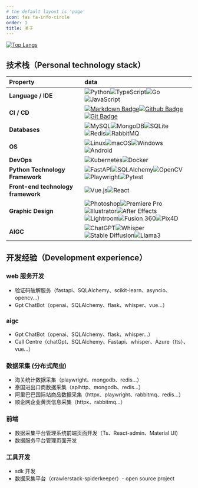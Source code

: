 ```yaml
---
# the default layout is 'page'
icon: fas fa-info-circle
order: 1
title: 关于
---
```


[![Top Langs](https://github-readme-stats.vercel.app/api/top-langs/?username=2218084076&layout=compact)](https://github.com/anuraghazra/github-readme-stats)

## 技术栈（Personal technology stack）

| Property                           | data                                                                                                                                                                                                                                                                                                                                                                                                                                                                                                                                                                                                                                                                                                                   |
|:-----------------------------------|:-----------------------------------------------------------------------------------------------------------------------------------------------------------------------------------------------------------------------------------------------------------------------------------------------------------------------------------------------------------------------------------------------------------------------------------------------------------------------------------------------------------------------------------------------------------------------------------------------------------------------------------------------------------------------------------------------------------------------|
| **Language / IDE**                 | ![Python](https://img.shields.io/badge/-Python-3776AB?logo=python&logoColor=white)![TypeScript](https://img.shields.io/badge/-TypeScript-007ACC?logo=typescript&logoColor=white)![Go](https://img.shields.io/badge/-Go-00ADD8?logo=go&logoColor=white)![JavaScript](https://img.shields.io/badge/-JavaScript-F7DF1E?logo=javascript&logoColor=white)                                                                                                                                                                                                                                                                                                                                                                   |
| **CI / CD**                        | [![Markdown Badge](https://img.shields.io/badge/-Markdown-2088FF?style=flat&logo=Markdown&logoColor=white)](https://github.com/BEPb/BEPb)[![Github Badge](https://img.shields.io/badge/-Github%20-2088FF?style=flat&logo=Github&logoColor=white)](https://github.com/BEPb/BEPb) [![Git Badge](https://img.shields.io/badge/-Git%20-2088FF?style=flat&logo=Git&logoColor=white)](https://github.com/BEPb/BEPb)                                                                                                                                                                                                                                                                                                          |
| **Databases**                      | ![MySQL](https://img.shields.io/badge/-MySQL-4479A1?logo=mysql&logoColor=white)![MongoDB](https://img.shields.io/badge/-MongoDB-47A248?logo=mongodb&logoColor=white)![SQLite](https://img.shields.io/badge/-SQLite-003B57?logo=sqlite&logoColor=white)![Redis](https://img.shields.io/badge/-Redis-DC382D?logo=redis&logoColor=white)![RabbitMQ](https://img.shields.io/badge/-RabbitMQ-FF6600?logo=rabbitmq&logoColor=white)                                                                                                                                                                                                                                                                                          |
| **OS**                             | ![Linux](https://img.shields.io/badge/-Linux-FCC624?logo=linux&logoColor=black)![macOS](https://img.shields.io/badge/-macOS-000000?logo=apple&logoColor=white)![Windows](https://img.shields.io/badge/-Windows-0078D6?logo=windows&logoColor=white)![Android](https://img.shields.io/badge/-Android-3DDC84?logo=android&logoColor=white)                                                                                                                                                                                                                                                                                                                                                                               |
| **DevOps**                         | ![Kubernetes](https://img.shields.io/badge/-Kubernetes-326CE5?logo=kubernetes&logoColor=white)![Docker](https://img.shields.io/badge/-Docker-2496ED?logo=docker&logoColor=white)                                                                                                                                                                                                                                                                                                                                                                                                                                                                                                                                       |
| **Python Technology Framework**    | ![FastAPI](https://img.shields.io/badge/-FastAPI-009688?logo=fastapi&logoColor=white)![SQLAlchemy](https://img.shields.io/badge/-SQLAlchemy-000000?logo=sqlalchemy&logoColor=white)![OpenCV](https://img.shields.io/badge/-OpenCV-5C3EE8?logo=opencv&logoColor=white)![Playwright](https://img.shields.io/badge/-Playwright-48B9C7?logo=playwright&logoColor=white)![Pytest](https://img.shields.io/badge/-Pytest-0A9EDC?logo=pytest&logoColor=white)                                                                                                                                                                                                                                                                  |
| **Front-end technology framework** | ![Vue.js](https://img.shields.io/badge/-Vue.js-4FC08D?logo=vue.js&logoColor=white)![React](https://img.shields.io/badge/-React-61DAFB?logo=react&logoColor=white)                                                                                                                                                                                                                                                                                                                                                                                                                                                                                                                                                      |
| **Graphic Design**                 | ![Photoshop](https://img.shields.io/badge/-Photoshop-31A8FF?logo=adobe-photoshop&logoColor=white)![Premiere Pro](https://img.shields.io/badge/-Premiere%20Pro-9999FF?logo=adobe-premiere-pro&logoColor=white)![Illustrator](https://img.shields.io/badge/-Illustrator-FF9A00?logo=adobe-illustrator&logoColor=white)![After Effects](https://img.shields.io/badge/-After%20Effects-9999FF?logo=adobe-after-effects&logoColor=white)<br/>![Lightroom](https://img.shields.io/badge/-Lightroom-31A8FF?logo=adobe-lightroom&logoColor=white)![Fusion 360](https://img.shields.io/badge/-Fusion%20360-FF5733?logo=autodesk&logoColor=white)![Pix4D](https://img.shields.io/badge/-Pix4D-339966?logo=pix4d&logoColor=white) |
| **AIGC**                           | ![ChatGPT](https://img.shields.io/badge/-ChatGPT-00A67C?logo=openai&logoColor=white)![Whisper](https://img.shields.io/badge/-Whisper-FFB900?logo=openai&logoColor=white)![Stable Diffusion](https://img.shields.io/badge/-Stable%20Diffusion-0096FF?logo=stable-diffusion&logoColor=white)![Llama3](https://img.shields.io/badge/-Llama3-FF4500?logo=openai&logoColor=white)                                                                                                                                                                                                                                                                                                                                           |

## 开发经验（Development experience）

### web 服务开发

- 验证码破解服务（fastapi、SQLAlchemy、scikit-learn、asyncio、opencv...）
- Gpt ChatBot（openai、SQLAlchemy、flask、whisper、vue...）

### aigc

- Gpt ChatBot（openai、SQLAlchemy、flask、whisper...）
- Call Centre（chatGpt、SQLAlchemy、Fastapi、whisper、Azure（tts）、vue...）

### 数据采集 (分布式爬虫)

- 海关统计数据采集（playwright、mongodb、redis...）
- 泰国进出口商数据采集（apihttp、mongodb、redis...）
- 阿里巴巴国际站商品数据采集（httpx、playwright、rabbitmq、redis...）
- 顺企网企业黄页信息采集（httpx、rabbitmq...）

### 前端

- 数据采集平台管理系统前端页面开发（Ts、React-admin、Material UI）
- 数据服务平台管理页面开发

### 工具开发

- sdk 开发
- 数据采集平台（crawlerstack-spiderkeeper）- open source project
